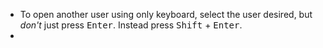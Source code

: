 - To open another user using only keyboard, select the user desired, but *don't* just press <kbd>Enter</kbd>. Instead press <kbd>Shift</kbd> + <kbd>Enter</kbd>.
- 
<!--stackedit_data:
eyJoaXN0b3J5IjpbLTE5NTc4NjAwOTddfQ==
-->